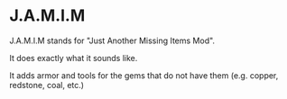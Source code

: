 # J.A.M.I.M

J.A.M.I.M stands for "Just Another Missing Items Mod".

It does exactly what it sounds like.

It adds armor and tools for the gems that do not have them (e.g. copper, redstone, coal, etc.)
